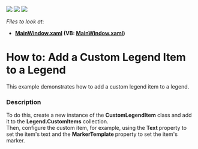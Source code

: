 <!-- default badges list -->
![](https://img.shields.io/endpoint?url=https://codecentral.devexpress.com/api/v1/VersionRange/128568410/16.1.4%2B)
[![](https://img.shields.io/badge/Open_in_DevExpress_Support_Center-FF7200?style=flat-square&logo=DevExpress&logoColor=white)](https://supportcenter.devexpress.com/ticket/details/T377606)
[![](https://img.shields.io/badge/📖_How_to_use_DevExpress_Examples-e9f6fc?style=flat-square)](https://docs.devexpress.com/GeneralInformation/403183)
<!-- default badges end -->
<!-- default file list -->
*Files to look at*:

* **[MainWindow.xaml](./CS/CustomLegendItemSample/MainWindow.xaml) (VB: [MainWindow.xaml](./VB/CustomLegendItemSample/MainWindow.xaml))**
<!-- default file list end -->
# How to: Add a Custom Legend Item to a Legend


This example demonstrates how to add a custom legend item to a legend.


<h3>Description</h3>

To do this, create a new instance of the <strong>CustomLegendItem</strong>&nbsp;class and add it to the <strong>Legend.CustomItems</strong> collection. <br>Then, configure the custom item, for example, using the <strong>Text&nbsp;</strong>property to set the item's text and the <strong>MarkerTemplate&nbsp;</strong>property to set the item's marker.

<br/>


